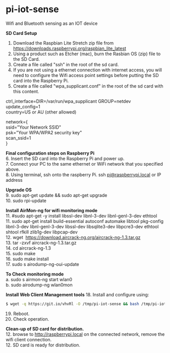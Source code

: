 # pi-iot-sense
Wifi and Bluetooth sensing as an IOT device

<b>SD Card Setup</b>
1. Download the Raspbian Lite Stretch zip file from https://downloads.raspberrypi.org/raspbian_lite_latest
2. Using a product such as Etcher (mac), burn the Rasbian OS (zip) file to the SD Card.
3. Create a file called "ssh" in the root of the sd card.
4. If you are not using a ethernet connection with internet access, you will need to configure the Wifi access point settings before putting the SD card into the Raspberry Pi.
5. Create a file called "wpa_supplicant.conf" in the root of the sd card with this content.

ctrl_interface=DIR=/var/run/wpa_supplicant GROUP=netdev<br>
update_config=1<br>
country=US or AU (other allowed)<br>

network={<br>
  ssid="Your Network SSID" <br>
  psk="Your WPA/WPA2 security key" <br>
  scan_ssid=1<br>
}<br>


<b>Final configuration steps on Raspberry Pi</b><br>
6. Insert the SD card into the Raspberry Pi and power up.<br>
7. Connect your PC to the same ethernet or WiFi network that you specified above.<br>
8. Using terminal, ssh onto the raspberry Pi.  ssh pi@raspberrypi.local or IP address<br>

<b>Upgrade OS</b><br>
9. sudo apt-get update && sudo apt-get upgrade<br>
10. sudo rpi-update<br>

<b>Install AirMon-ng for wifi monitoring mode</b><br>
11. #sudo apt-get -y install libssl-dev libnl-3-dev libnl-genl-3-dev ethtool<br>
11. sudo apt-get install build-essential autoconf automake libtool pkg-config libnl-3-dev libnl-genl-3-dev libssl-dev libsqlite3-dev libpcre3-dev ethtool shtool rfkill zlib1g-dev libpcap-dev<br>
12. wget  https://download.aircrack-ng.org/aircrack-ng-1.3.tar.gz<br>
13. tar -zxvf aircrack-ng-1.3.tar.gz<br>
14. cd aircrack-ng-1.3<br>
15. sudo make<br>
16. sudo make install<br>
17. sudo s airodump-ng-oui-update<br>

<b>To Check monitoring mode</b><br>
a. sudo s airmon-ng start wlan0<br>
b. sudo airodump-ng wlan0mon<br>

<b>Install Web Client Management tools</b>
18. Install and configure using:<br>
```sh
$ wget -q https://git.io/vhvRl -O /tmp/pi-iot-sense && bash /tmp/pi-iot-sense
```
19. Reboot.<br>
20. Check operation.<br>

<b>Clean-up of SD card for distribution.</b><br>
12. browse to http://raspberrypi.local on the connected network, remove the wifi client connection.<br>
12. SD card is ready for distribution.<br>
